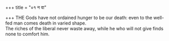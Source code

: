 +++
title = "०१ न वा"

+++
THE Gods have not ordained hunger to be our death: even to the well-fed man comes death in varied shape.  
     The riches of the liberal never waste away, while he who will not give finds none to comfort him.